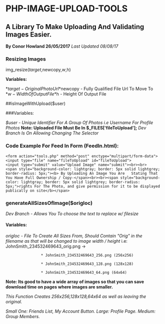 # PHP-IMAGE-UPLOAD-TOOLS
## A Library To Make Uploading And Validating Images Easier.
**By Conor Howland 26/05/2017**
*Last Updated 08/08/17* 

### Resizing Images
img_resize($target,$newcopy,$w,$h)

**Variables:**

*$target - Original Photo Url
*$newcopy - Fully Qualified File Url To Move To
*$w - Width Of Output File
*$h - Height Of Output File

##isImageWithUpload($user)

###Variables:

*$user -  Unique Identifier For A Group Of Photos i.e Username For Profile Photos*
**Note: Uploaded File Must Be In $_FILES['fileToUpload'];** *Dev Branch Is On Allowing Changing The Selector*

### Code Example For Feed In Form (FeedIn.html):


	<form action="tools.php" method="post" enctype="multipart/form-data">
	<input type="file" name="fileToUpload" id="fileToUpload">
	<input type="submit" value="Upload Image" name="submit"><br><br>
	<span style="background-color: lightgray; border: 5px solid lightgrey; border-radius: 5px;"><b> By Uploading An Image You Are 	Stating That You Have Full Ownership / Copy-</span><br><br><span style="background-color: lightgray; border: 5px solid lightgrey; border-radius: 5px;">rights For The Photo, and give permission for it to be displayed publically on site</b></span>

### generateAllSizesOfImage($origloc) 
*Dev Branch - Allows You To choose the text to replace w/ filesize*

#### Variables:

*origloc - File To Create All Sizes From, Should Contain "Orig" in the filename as that will be changed to image width / height*
i.e: JohnSmith_234532469643_orig.png ->

					* JohnSmith_234532469643_256.png (256x256)
					
					* JohnSmith_234532469643_128.png (128x128)
					
					* JohnSmith_234532469643_64.png (64x64)
					
**Note: Its good to have a wide array of images so that you can save download time on pages where images are smaller.**

*This Function Creates 256x256,128x128,64x64 as well as leaving the original.*

*Small One: Friends List, My Account Button. Large: Profile Page. Medium: Group Members.*
